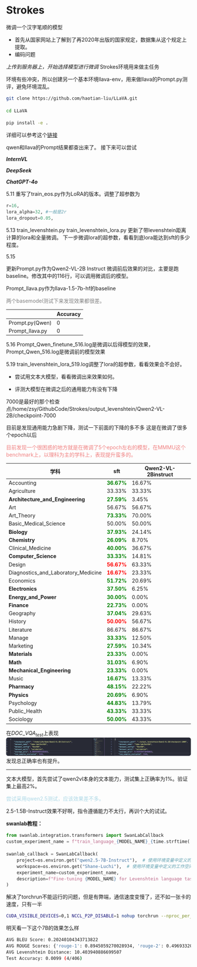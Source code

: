 # Strokes
微调一个汉字笔顺的模型

* 首先从国家网站上了解到了再2020年出版的国家规定，数据集从这个规定上提取。
* 编码问题

*上传到服务器上，开始选择模型进行微调*
Strokes环境用来做主任务


环境有些冲突，所以创建另一个基本环境llava-env，用来做llava的Prompt.py测评，避免环境混乱。

```bash
git clone https://github.com/haotian-liu/LLaVA.git

cd LLaVA

pip install -e .

```
详细可以参考这个[链接](https://github.com/haotian-liu/LLaVA.git)

qwen和llava的Prompt结果都查出来了。
接下来可以尝试

***InternVL***

***DeepSeek***

***ChatGPT-4o***


5.11 重写了train_eos.py作为LoRA的版本。调整了超参数为
```Python
r=16,
lora_alpha=32, #一般是2r
lora_dropout=0.05,
```

5.13
train_levenshtein.py
train_levenshtein_lora.py
更新了带levenshtein距离计算的lora和全量微调。
下一步微调lora的超参数，看看到底lora能达到sft的多少程度。

5.15

更新Prompt.py作为Qwen2-VL-2B Instruct 微调前后效果的对比，主要是跑baseline。修改其中的116行，可以调用微调后的模型。

Prompt_llava.py作为llava-1.5-7b-hf的baseline

<font color="grey">两个basemodel测试下来发现效果都很差。</font>


| | Accuracy|
|----------|-----------------|
| Prompt.py(Qwen)   | 0           | 
| Prompt_llava.py| 0|


5.16
Prompt_Qwen_finetune_516.log是微调以后得模型的效果，
Prompt_Qwen_516.log是微调前的模型效果


5.19
train_levenshtein_lora_519.log调整了lora的超参数，看看效果会不会好。


* 尝试用文本大模型，看看微调出来效果如何。

* 评测大模型在微调之后的通用能力有没有下降

7000是最好的那个检查点/home/zsy/GithubCode/Strokes/output_levenshtein/Qwen2-VL-2B/checkpoint-7000

目前是发现通用能力急剧下降，测试一下前面的下降的多不多
这是在微调了很多个epoch以后

<font color = "lightcoral">目前发现一个很困惑的地方就是在微调了5个epoch左右的模型，在MMMU这个benchmark上，以理科为主的学科上，表现提升蛮多的。</font>


| 学科                                  | sft                      | Qwen2-VL-2Binstruct |
|---------------------------------------|--------------------------|---------------------|
| Accounting                            | <font color="green">**36.67%**</font> | 16.67%              |
| Agriculture                           | 33.33%                   | 33.33%              |
| **Architecture\_and\_Engineering** | <font color="green">**27.59%**</font> | 3.45%               |
| Art                                   | 56.67%                   | 56.67%              |
| Art\_Theory                           | <font color="green">**73.33%**</font> | 70.00%              |
| Basic\_Medical\_Science               | 50.00%                   | 50.00%              |
| **Biology** | <font color="green">**37.93%**</font> | 24.14%              |
| **Chemistry** | <font color="green">**26.09%**</font> | 8.70%               |
| Clinical\_Medicine                    | <font color="green">**40.00%**</font> | 36.67%              |
| **Computer\_Science** | <font color="green">**33.33%**</font> | 14.81%              |
| Design                                | <font color="red">**56.67%**</font>  | 63.33%              |
| Diagnostics\_and\_Laboratory\_Medicine | <font color="red">**16.67%**</font>  | 23.33%              |
| Economics                             | <font color="green">**51.72%**</font> | 20.69%              |
| **Electronics** | <font color="green">**37.50%**</font> | 6.25%               |
| **Energy\_and\_Power** | <font color="green">**30.00%**</font> | 0.00%               |
| **Finance** | <font color="green">**22.73%**</font> | 0.00%               |
| Geography                             | <font color="green">**37.04%**</font> | 29.63%              |
| History                               | <font color="red">**50.00%**</font>  | 56.67%              |
| Literature                            | 86.67%                   | 86.67%              |
| Manage                                | <font color="green">**33.33%**</font> | 12.50%              |
| Marketing                             | <font color="green">**27.59%**</font> | 10.34%              |
| **Materials** | <font color="green">**23.33%**</font> | 0.00%               |
| **Math** | <font color="green">**31.03%**</font> | 6.90%               |
| **Mechanical\_Engineering** | <font color="green">**23.33%**</font> | 0.00%               |
| Music                                 | <font color="green">**16.67%**</font> | 13.33%              |
| **Pharmacy** | <font color="green">**48.15%**</font> | 22.22%              |
| **Physics** | <font color="green">**20.69%**</font> | 6.90%               |
| Psychology                            | <font color="green">**44.83%**</font> | 13.79%              |
| Public\_Health                        | <font color="green">**43.33%**</font> | 33.33%              |
| Sociology                             | <font color="green">**50.00%**</font> | 43.33%              |


在$DOC\_VQA_{test}$上表现
![alt text](image/DOCVQA_test.png)
发现总正确率也有提升。


---


文本大模型，首先尝试了qwen2vl本身的文本能力，测试集上正确率为1%。验证集上最高2%。

<font color= "lightblue">尝试采用qwen2.5测试，应该效果差不多。</font>

2.5-1.5B-Instruct效果不好啊，指令遵循能力不太行，再训个大的试试。

**swanlab教程：**
```python
from swanlab.integration.transformers import SwanLabCallback
custom_experiment_name = f"train_language_{MODEL_NAME}_{time.strftime('%Y%m%d-%H%M%S')}"

swanlab_callback = SwanLabCallback(
    project=os.environ.get("qwen2.5-7B-Instruct"),  # 使用环境变量中定义的项目名
    workspace=os.environ.get("Shane-Luchi"),  # 使用环境变量中定义的工作空间名
    experiment_name=custom_experiment_name,
    description=f"Fine-tuning {MODEL_NAME} for Levenshtein language task (stroke prediction).",
)
```

解决了torchrun不能运行的问题，但是有弊端，通信速度变慢了，还不如一张卡的速度，只有一半

```bash
CUDA_VISIBLE_DEVICES=0,1 NCCL_P2P_DISABLE=1 nohup torchrun --nproc_per_node=2 train_levenshtein_language.py > logs/train_levenshtein_language_qwen2.5_7B_$(date +%Y%m%d_%H%M%S).log 2>&1 &
```

明天看一下这个7B的效果怎么样
```bash
AVG BLEU Score: 0.20240104343713822
AVG ROUGE Scores: {'rouge-1': 0.8945059270028934, 'rouge-2': 0.49693320680076997, 'rouge-l': 0.8061132031421891}
AVG Levenshtein Distance: 10.403940886699507
Test Accuracy: 0.0099 (4/406)
```